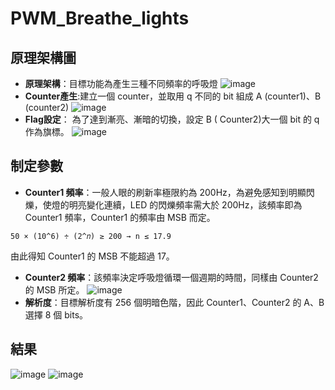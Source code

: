 # PWM_Breathe_lights
## 原理架構圖
 - **原理架構**：目標功能為產生三種不同頻率的呼吸燈
 ![image](https://user-images.githubusercontent.com/61071600/173220783-43f24d48-1db1-46de-9cc3-502b8f3daf49.png)
 - **Counter產生**:建立一個 counter，並取用 q 不同的 bit 組成 A (counter1)、B (counter2)
![image](https://user-images.githubusercontent.com/61071600/173220832-4ccabf22-a58c-4152-9f58-6af101ff2678.png)
 - **Flag設定**： 為了達到漸亮、漸暗的切換，設定 B ( Counter2)大一個 bit 的 q 作為旗標。
![image](https://user-images.githubusercontent.com/61071600/173220857-ec2c2a6d-2790-48e2-ad5a-22e982c9140e.png)
## 制定參數
 - **Counter1 頻率**：一般人眼的刷新率極限約為 200Hz，為避免感知到明顯閃爍，使燈的明亮變化連續，LED 的閃爍頻率需大於 200Hz，該頻率即為 Counter1 頻率，Counter1 的頻率由 MSB 而定。

```50 × (10^6) ÷ (2^𝑛) ≥ 200 → n ≤ 17.9```

由此得知 Counter1 的 MSB 不能超過 17。
 - **Counter2 頻率**：該頻率決定呼吸燈循環一個週期的時間，同樣由 Counter2 的 MSB 所定。
![image](https://user-images.githubusercontent.com/61071600/173220957-784b4477-5261-4516-9233-1bb4f2fcf5a7.png)
 - **解析度**：目標解析度有 256 個明暗色階，因此 Counter1、Counter2 的 A、B 選擇 8 個 bits。

## 結果
![image](https://user-images.githubusercontent.com/61071600/173220993-454a9ebf-755d-4180-b791-7453205d2ea1.png)
![image](https://user-images.githubusercontent.com/61071600/173221000-2c20c4d6-9910-4202-bd33-4843246acb84.png)

